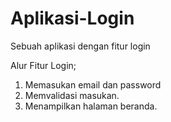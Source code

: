 # Aplikasi-Login
Sebuah aplikasi dengan fitur login 

Alur Fitur Login;
1. Memasukan email dan password 
2. Memvalidasi masukan. 
3. Menampilkan halaman beranda. 
